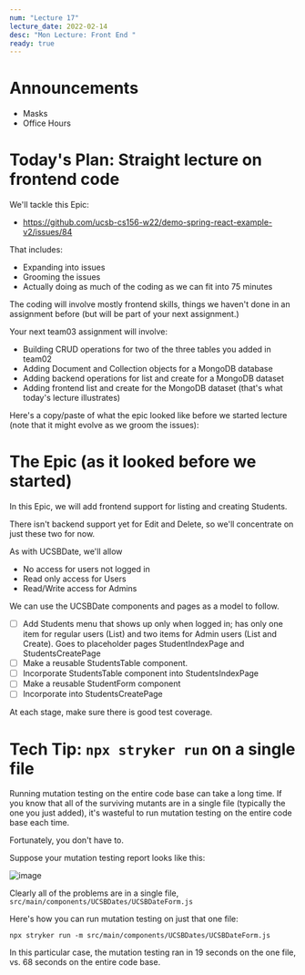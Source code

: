 ```yaml
---
num: "Lecture 17"
lecture_date: 2022-02-14
desc: "Mon Lecture: Front End "
ready: true
---
```


# Announcements
* Masks
* Office Hours

# Today's Plan: Straight lecture on frontend code

We'll tackle this Epic: 
* <https://github.com/ucsb-cs156-w22/demo-spring-react-example-v2/issues/84>

That includes:
* Expanding into issues
* Grooming the issues
* Actually doing as much of the coding as we can fit into 75 minutes

The coding will involve mostly frontend skills, things we haven't done in an assignment before (but will be part of your next assignment.)

Your next team03 assignment will involve:
* Building CRUD operations for two of the three tables you added in team02 
* Adding Document and Collection objects for a MongoDB database
* Adding backend operations for list and create for a MongoDB dataset
* Adding frontend list and create for the MongoDB dataset (that's what today's lecture illustrates)

Here's a copy/paste of what the epic looked like before we started lecture (note that it might evolve as we groom the issues):

# The Epic (as it looked before we started)

In this Epic, we will add frontend support for listing and creating Students.

There isn't backend support yet for Edit and Delete, so we'll concentrate on just these two for now.

As with UCSBDate, we'll allow 
* No access for users not logged in
* Read only access for Users
* Read/Write access for Admins

We can use the UCSBDate components and pages as a model to follow.

- [ ] Add Students menu that shows up only when logged in; has only one item for regular users (List) and two items for Admin users (List and Create).   Goes to placeholder pages StudentIndexPage and StudentsCreatePage 
- [ ] Make a reusable StudentsTable component. 
- [ ] Incorporate StudentsTable component into StudentsIndexPage
- [ ] Make a reusable StudentForm component
- [ ] Incorporate into StudentsCreatePage

At each stage, make sure there is good test coverage.

 
# Tech Tip: `npx stryker run` on a single file

Running mutation testing on the entire code base can take a long time.  If you know that all of the surviving mutants are in a single file (typically the one you just added), it's wasteful to run mutation testing on the entire code base each time.

Fortunately, you don't have to.  

Suppose your mutation testing report looks like this:

![image](https://user-images.githubusercontent.com/1119017/153695047-f1b777aa-8be9-4a04-bb80-06055d534cd9.png)

Clearly all of the problems are in a single file, `src/main/components/UCSBDates/UCSBDateForm.js`

Here's how you can run  mutation testing on just that one file:

```text
npx stryker run -m src/main/components/UCSBDates/UCSBDateForm.js
```

In this particular case, the mutation testing ran in 19 seconds on the one file, vs. 68 seconds on the entire code base.


